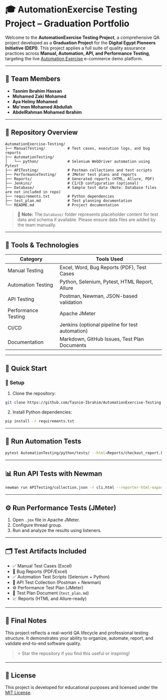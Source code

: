 
# 🎓 AutomationExercise Testing Project – Graduation Portfolio

Welcome to the **AutomationExercise Testing Project**, a comprehensive QA project developed as a **Graduation Project** for the **Digital Egypt Pioneers Initiative (DEPI)**. This project applies a full suite of quality assurance practices across **Manual, Automation, API, and Performance Testing**, targeting the live [Automation Exercise](https://automationexercise.com) e-commerce demo platform.

---

## 👥 Team Members

- **Tasnim Ibrahim Hassan**
- **Mohamed Zaki Mohamed**
- **Aya Helmy Mohamed**
- **Mo'men Mohamed Abdullah**
- **AbdelRahman Mohamed Ibrahim**

---

## 📁 Repository Overview

```
AutomationExercise-Testing/
├── ManualTesting/          # Test cases, execution logs, and bug reports
├── AutomationTesting/
│   └── python/             # Selenium WebDriver automation using Pytest
├── APITesting/             # Postman collections and test scripts
├── PerformanceTesting/     # JMeter test plans and reports
├── Reports/                # Generated reports (HTML, Allure, PDF)
├── Jenkins/                # CI/CD configuration (optional)
├── Database/               # Sample test data (Note: Database files are not included in repo)
├── requirements.txt        # Python dependencies
├── test_plan.md            # Test planning documentation
└── README.md               # Project documentation
```

> 📌 **Note:** The `Database/` folder represents placeholder content for test data and schema if available. Please ensure data files are added by the team manually.

---

## 🧰 Tools & Technologies

| Category            | Tools Used                                                   |
|---------------------|--------------------------------------------------------------|
| Manual Testing      | Excel, Word, Bug Reports (PDF), Test Cases                   |
| Automation Testing  | Python, Selenium, Pytest, HTML Report, Allure                |
| API Testing         | Postman, Newman, JSON-based validation                       |
| Performance Testing | Apache JMeter                                                |
| CI/CD               | Jenkins (optional pipeline for test automation)              |
| Documentation       | Markdown, GitHub Issues, Test Plan Documents                 |

---

## 🚀 Quick Start

### 🔧 Setup

1. Clone the repository:
```bash
git clone https://github.com/Tasnim-Ibrahim/AutomationExercise-Testing.git
```

2. Install Python dependencies:
```bash
pip install -r requirements.txt
```

---

## 🧪 Run Automation Tests

```bash
pytest AutomationTesting/python/tests/ --html=Reports/checkout_report.html
```

---

## 📊 Run API Tests with Newman

```bash
newman run APITesting/collection.json -r cli,html --reporter-html-export=APITesting/report.html
```

---

## ⚙️ Run Performance Tests (JMeter)

1. Open `.jmx` file in Apache JMeter.
2. Configure thread group.
3. Run and analyze the results using listeners.

---

## 🗂️ Test Artifacts Included

- ✅ Manual Test Cases (Excel)
- 🐞 Bug Reports (PDF/Excel)
- ✅ Automation Test Scripts (Selenium + Python)
- 🔁 API Test Collection (Postman + Newman)
- ⚙️ Performance Test Plan (JMeter)
- 📄 Test Plan Document (`test_plan.md`)
- 📈 Reports (HTML and Allure-ready)

---

## 📌 Final Notes

This project reflects a real-world QA lifecycle and professional testing structure. It demonstrates your ability to organize, automate, report, and validate end-to-end software quality.

> ⭐ Star the repository if you find this useful or inspiring!

---

## 📄 License

This project is developed for educational purposes and licensed under the [MIT License](LICENSE).
